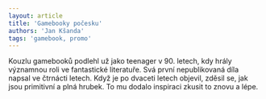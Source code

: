 ```yaml
---
layout: article
title: 'Gamebooky počesku'
authors: 'Jan Kšanda'
tags: 'gamebook, promo'
---
```


Kouzlu gamebooků podlehl už jako teenager
v 90. letech, kdy hrály významnou roli
ve fantastické literatuře. Svá první nepublikovaná
díla napsal ve čtrnácti letech.
Když je po dvaceti letech objevil, zděsil se,
jak jsou primitivní a plná hrubek. To mu
dodalo inspiraci zkusit to znovu a lépe.
